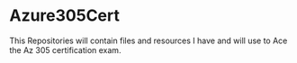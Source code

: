 # Azure305Cert

This Repositories will contain files and resources I have and will use to Ace the Az 305 certification exam.

